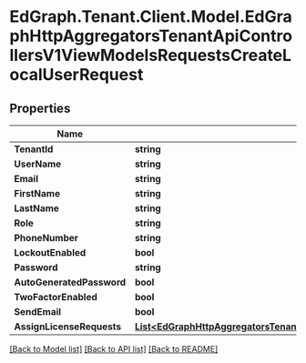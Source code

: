# EdGraph.Tenant.Client.Model.EdGraphHttpAggregatorsTenantApiControllersV1ViewModelsRequestsCreateLocalUserRequest

## Properties

Name | Type | Description | Notes
------------ | ------------- | ------------- | -------------
**TenantId** | **string** |  | [optional] 
**UserName** | **string** |  | [optional] 
**Email** | **string** |  | [optional] 
**FirstName** | **string** |  | [optional] 
**LastName** | **string** |  | [optional] 
**Role** | **string** |  | [optional] 
**PhoneNumber** | **string** |  | [optional] 
**LockoutEnabled** | **bool** |  | [optional] 
**Password** | **string** |  | [optional] 
**AutoGeneratedPassword** | **bool** |  | [optional] 
**TwoFactorEnabled** | **bool** |  | [optional] 
**SendEmail** | **bool** |  | [optional] 
**AssignLicenseRequests** | [**List&lt;EdGraphHttpAggregatorsTenantApiControllersV1ViewModelsRequestsLicensesAssignLicenseRequest&gt;**](EdGraphHttpAggregatorsTenantApiControllersV1ViewModelsRequestsLicensesAssignLicenseRequest.md) |  | [optional] 

[[Back to Model list]](../README.md#documentation-for-models) [[Back to API list]](../README.md#documentation-for-api-endpoints) [[Back to README]](../README.md)

